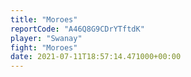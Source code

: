 ```yaml
---
title: "Moroes"
reportCode: "A46Q8G9CDrYTftdK"
player: "Swanay"
fight: "Moroes"
date: 2021-07-11T18:57:14.471000+00:00
---
```

